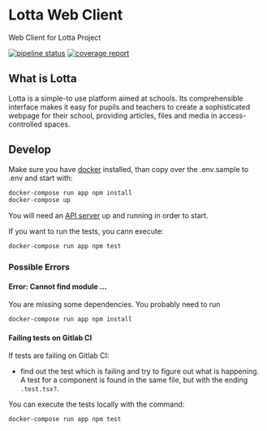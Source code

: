 # Lotta Web Client

Web Client for Lotta Project

[![pipeline status](https://gitlab.com/medienportal/api-server/badges/master/pipeline.svg)](https://gitlab.com/medienportal/api-server/commits/master)
[![coverage report](https://gitlab.com/medienportal/api-server/badges/master/coverage.svg)](https://gitlab.com/medienportal/api-server/commits/master)

## What is Lotta

Lotta is a simple-to use platform aimed at schools.
Its comprehensible interface makes it easy for pupils and teachers to create a sophisticated webpage for their school, providing articles, files and media in access-controlled spaces.

## Develop

Make sure you have [docker](https://www.docker.com/products/docker-desktop) installed, than copy over the .env.sample to .env and start with:
```bash
docker-compose run app npm install
docker-compose up
```

You will need an [API server](https://gitlab.com/medienportal/api-server) up and running in order to start.

If you want to run the tests, you cann execute:
``` bash
docker-compose run app npm test
```

### Possible Errors

#### Error: Cannot find module ...

You are missing some dependencies. You probably need to run
``` bash
docker-compose run app npm install
```

#### Failing tests on Gitlab CI

If tests are failing on Gitlab CI:
- find out the test which is failing and try to figure out what is happening. A test for a component is found in the same file, but with the ending `.test.tsx?`.

You can execute the tests locally with the command:
``` bash
docker-compose run app npm test
```
